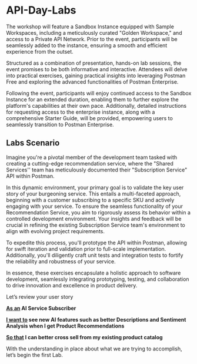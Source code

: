 # API-Day-Labs

The workshop will feature a Sandbox Instance equipped with Sample Workspaces, including a meticulously curated "Golden Workspace," and access to a Private API Network. Prior to the event, participants will be seamlessly added to the instance, ensuring a smooth and efficient experience from the outset.

Structured as a combination of presentation, hands-on lab sessions, the event promises to be both informative and interactive. Attendees will delve into practical exercises, gaining practical insights into leveraging Postman Free and exploring the advanced functionalities of Postman Enterprise.

Following the event, participants will enjoy continued access to the Sandbox Instance for an extended duration, enabling them to further explore the platform's capabilities at their own pace. Additionally, detailed instructions for requesting access to the enterprise instance, along with a comprehensive Starter Guide, will be provided, empowering users to seamlessly transition to Postman Enterprise.

## Labs Scenario
Imagine you're a pivotal member of the development team tasked with creating a cutting-edge recommendation service, where the "Shared Services'' team has meticulously documented their "Subscription Service" API within Postman.

In this dynamic environment, your primary goal is to validate the key user story of your burgeoning service. This entails a multi-faceted approach, beginning with a customer subscribing to a specific SKU and actively engaging with your service.
To ensure the seamless functionality of your Recommendation Service, you aim to rigorously assess its behavior within a controlled development environment. Your insights and feedback will be crucial in refining the existing Subscription Service team's environment to align with evolving project requirements.

To expedite this process, you'll prototype the API within Postman, allowing for swift iteration and validation prior to full-scale implementation. Additionally, you'll diligently craft unit tests and integration tests to fortify the reliability and robustness of your service.

In essence, these exercises encapsulate a holistic approach to software development, seamlessly integrating prototyping, testing, and collaboration to drive innovation and excellence in product delivery.

Let’s review your user story

**<u>As an</u> AI Service Subscriber**

**<u>I want to</u> see new AI features such as better Descriptions and Sentiment Analysis when I get Product Recommendations**

**<u>So that</u> I can better cross sell from my existing product catalog**

With the understanding in place about what we are trying to accomplish, let’s begin the first Lab.

